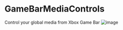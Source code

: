 # GameBarMediaControls
Control your global media from Xbox Game Bar
![image](https://github.com/LordEliasTM/GameBarMediaControls/assets/55048695/3b252c7a-84b2-4642-b9a0-f1bbde43eecc)
